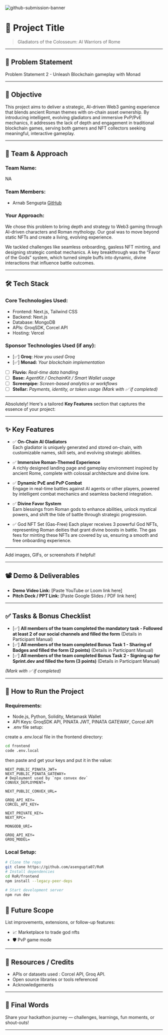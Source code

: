 ![github-submission-banner](https://github.com/user-attachments/assets/a1493b84-e4e2-456e-a791-ce35ee2bcf2f)

# 🚀 Project Title

> Gladiators of the Colosseum: AI Warriors of Rome

---

## 📌 Problem Statement

Problem Statement 2 - Unleash Blockchain gameplay with Monad

---

## 🎯 Objective

This project aims to deliver a strategic, AI-driven Web3 gaming experience that blends ancient Roman themes with on-chain asset ownership. By introducing intelligent, evolving gladiators and immersive PvP/PvE mechanics, it addresses the lack of depth and engagement in traditional blockchain games, serving both gamers and NFT collectors seeking meaningful, interactive gameplay.

---

## 🧠 Team & Approach

### Team Name:  
NA

### Team Members:  
- Arnab Sengupta [GitHub](https://github.com/asengupta07)

### Your Approach:  
We chose this problem to bring depth and strategy to Web3 gaming through AI-driven characters and Roman mythology. Our goal was to move beyond static NFTs and create a living, evolving experience.

We tackled challenges like seamless onboarding, gasless NFT minting, and designing strategic combat mechanics. A key breakthrough was the “Favor of the Gods” system, which turned simple buffs into dynamic, divine interactions that influence battle outcomes.

---

## 🛠️ Tech Stack

### Core Technologies Used:
- Frontend: Next.js, Tailwind CSS
- Backend: Next.js
- Database: MongoDB
- APIs: GroqSDK, Corcel API
- Hosting: Vercel

### Sponsor Technologies Used (if any):
- [✅] **Groq:** _How you used Groq_  
- [✅] **Monad:** _Your blockchain implementation_  
- [ ] **Fluvio:** _Real-time data handling_  
- [ ] **Base:** _AgentKit / OnchainKit / Smart Wallet usage_  
- [ ] **Screenpipe:** _Screen-based analytics or workflows_  
- [ ] **Stellar:** _Payments, identity, or token usage_
*(Mark with ✅ if completed)*
---

Absolutely! Here's a tailored **Key Features** section that captures the essence of your project:

---

## ✨ Key Features

- ✅ **On-Chain AI Gladiators**  
  Each gladiator is uniquely generated and stored on-chain, with customizable names, skill sets, and evolving strategic abilities.

- ✅ **Immersive Roman-Themed Experience**  
  A richly designed landing page and gameplay environment inspired by ancient Rome, complete with colossal architecture and divine lore.

- ✅ **Dynamic PvE and PvP Combat**  
  Engage in real-time battles against AI agents or other players, powered by intelligent combat mechanics and seamless backend integration.

- ✅ **Divine Favor System**  
  Earn blessings from Roman gods to enhance abilities, unlock mystical powers, and shift the tide of battle through strategic progression.

- ✅ God NFT Set (Gas-Free)
  Each player receives 3 powerful God NFTs, representing Roman deities that grant divine boosts in battle. The gas fees for minting these NFTs are covered by us, ensuring a smooth and free onboarding experience.

--- 

Add images, GIFs, or screenshots if helpful!

---

## 📽️ Demo & Deliverables

- **Demo Video Link:** [Paste YouTube or Loom link here]  
- **Pitch Deck / PPT Link:** [Paste Google Slides / PDF link here]  

---

## ✅ Tasks & Bonus Checklist

- [✅] **All members of the team completed the mandatory task - Followed at least 2 of our social channels and filled the form** (Details in Participant Manual)  
- [✅] **All members of the team completed Bonus Task 1 - Sharing of Badges and filled the form (2 points)**  (Details in Participant Manual)
- [✅] **All members of the team completed Bonus Task 2 - Signing up for Sprint.dev and filled the form (3 points)**  (Details in Participant Manual)

*(Mark with ✅ if completed)*

---

## 🧪 How to Run the Project

### Requirements:
- Node.js, Python, Solidity, Metamask Wallet
- API Keys: GroqSDK API, PINATA JWT, PINATA GATEWAY, Corcel API
- .env file setup:

create a .env.local file in the frontend directory:

```bash
cd frontend
code .env.local
```

then paste and get your keys and put it in the value:
```
NEXT_PUBLIC_PINATA_JWT=
NEXT_PUBLIC_PINATA_GATEWAY=
# Deployment used by `npx convex dev`
CONVEX_DEPLOYMENT=

NEXT_PUBLIC_CONVEX_URL=

GROQ_API_KEY=
CORCEL_API_KEY=

NEXT_PRIVATE_KEY=
NEXT_RPC=

MONGODB_URI=

GROQ_API_KEY=
GROQ_MODEL=
```

### Local Setup:
```bash
# Clone the repo
git clone https://github.com/asengupta07/RoR
# Install dependencies
cd RoR/frontend
npm install --legacy-peer-deps

# Start development server
npm run dev
```

## 🧬 Future Scope

List improvements, extensions, or follow-up features:

- 📈 Marketplace to trade god nfts  
- 🛡️ PvP game mode  

---

## 📎 Resources / Credits

- APIs or datasets used : Corcel API, Groq API.  
- Open source libraries or tools referenced  
- Acknowledgements  

---

## 🏁 Final Words

Share your hackathon journey — challenges, learnings, fun moments, or shout-outs!

---
